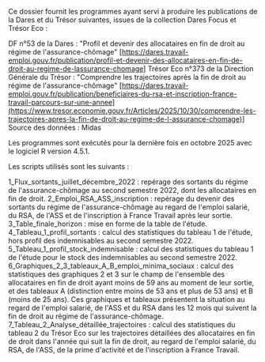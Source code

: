 Ce dossier fournit les programmes ayant servi à produire les publications de la Dares et du Trésor suivantes, issues de la collection Dares Focus et Trésor Eco :

DF n°53 de la Dares : "Profil et devenir des allocataires en fin de droit au régime de l'assurance-chômage" [https://dares.travail-emploi.gouv.fr/publication/profil-et-devenir-des-allocataires-en-fin-de-droit-au-regime-de-lassurance-chomage]
Trésor Eco n°373 de la Direction Générale du Trésor : "Comprendre les trajectoires après la fin de droit au régime de l'assurance-chômage" [https://dares.travail-emploi.gouv.fr/publication/beneficiaires-du-rsa-et-inscription-france-travail-parcours-sur-une-annee](https://www.tresor.economie.gouv.fr/Articles/2025/10/30/comprendre-les-trajectoires-apres-la-fin-de-droit-au-regime-de-l-assurance-chomage)]
Source des données : Midas

Les programmes sont exécutés pour la dernière fois en octobre 2025 avec le logiciel R version 4.5.1.

Les scripts utilisés sont les suivants :

1_Flux_sortants_juillet_décembre_2022 : repérage des sortants du régime de l'assurance-chômage au second semestre 2022, dont les allocataires en fin de droit.
2_Emploi_RSA_ASS_inscription : repérage du devenir des sortants du régime de l'assurance-chômage au regard de l'emploi salarié, du RSA, de l'ASS et de l'inscription à France Travail après leur sortie.
3_Table_finale_horizon : mise en forme de la table de l'étude.
4_Tableau_1_profil_sortants : calcul des statistiques du tableau 1 de l'étude, hors profil des indemnisables au second semestre 2022.
5_Tableau_1_profil_stock_indemnisable : calcul des statistiques du tableau 1 de l'étude pour le stock des indemnisables au second semestre 2022.
6_Graphiques_2_3_tableaux_A_B_emploi_minima_sociaux : calcul des statistiques des graphiques 2 et 3 sur le champ de l'ensemble des allocataires en fin de droit ayant moins de 59 ans au moment de leur sortie, et des tableaux A (distinction entre moins de 53 ans et plus de 53 ans) et B (moins de 25 ans). Ces graphiques et tableaux présentent la situation au regard de l'emploi salarié, de l'ASS et du RSA dans les 12 mois qui suivent la fin de droit au régime de l'assurance-chômage.
7_Tableau_2_Analyse_détaillée_trajectoires : calcul des statistiques du tableau 2 du Trésor Eco sur les trajectoires détaillées des allocataires en fin de droit dans l'année qui suit la fin de droit, au regard de l'emploi salarié, du RSA, de l'ASS, de la prime d'activité et de l'inscription à France Travail.
